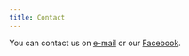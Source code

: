 ```yaml
---
title: Contact
---
```


You can contact us on [e-mail](mailto:info@rudickamladez.cz) or our [Facebook](https://www.facebook.com/rudicka.mladez/).